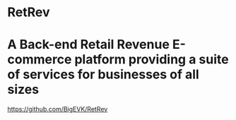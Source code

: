# RetRev

# A Back-end Retail Revenue E-commerce platform providing a suite of services for businesses of all sizes

https://github.com/BigEVK/RetRev

